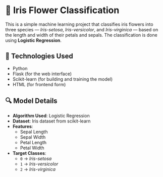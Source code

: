 # 🌸 Iris Flower Classification

This is a simple machine learning project that classifies iris flowers into three species — *Iris-setosa*, *Iris-versicolor*, and *Iris-virginica* — based on the length and width of their petals and sepals. The classification is done using **Logistic Regression**.

## 🚀 Technologies Used

- Python
- Flask (for the web interface)
- Scikit-learn (for building and training the model)
- HTML (for frontend form)

## 🔍 Model Details

- **Algorithm Used**: Logistic Regression
- **Dataset**: Iris dataset from scikit-learn
- **Features**:
  - Sepal Length
  - Sepal Width
  - Petal Length
  - Petal Width
- **Target Classes**:
  - `0` → *Iris-setosa*
  - `1` → *Iris-versicolor*
  - `2` → *Iris-virginica*


